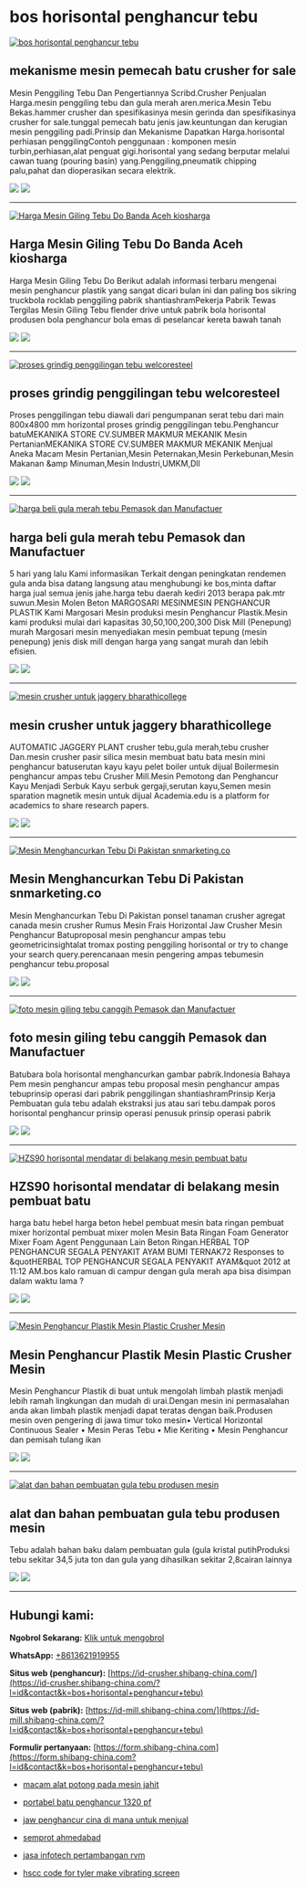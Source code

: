 # bos horisontal penghancur tebu

<a href="https://swt.shibang-china.com/?l=id&img&k=bos+horisontal+penghancur+tebu" target="_blank">![bos horisontal penghancur tebu](http://static.shibang-china.com/all-800x300/653.jpg)</a>

## mekanisme mesin pemecah batu crusher for sale
Mesin Penggiling Tebu Dan Pengertiannya Scribd.Crusher Penjualan Harga.mesin penggiling tebu dan gula merah aren.merica.Mesin Tebu Bekas.hammer crusher dan spesifikasinya mesin gerinda dan spesifikasinya crusher for sale.tunggal pemecah batu jenis jaw.keuntungan dan kerugian mesin penggiling padi.Prinsip dan Mekanisme Dapatkan Harga.horisontal perhiasan penggilingContoh penggunaan : komponen mesin turbin,perhiasan,alat penguat gigi.horisontal yang sedang berputar melalui cawan tuang (pouring basin) yang.Penggiling,pneumatik chipping palu,pahat dan dioperasikan secara elektrik.


<a href="https://whatsapp.shibangsoft.com/WhatsApp.php" target="_blank" title="WhatsApp">![](http://static.shibang-china.com/icon/whatsapp.png)</a> <a href="https://swt.shibang-china.com/?l=id&icon&k=bos+horisontal+penghancur+tebu" target="_blank">![](http://static.shibang-china.com/icon/chat-id.png)</a>

---

<a href="https://swt.shibang-china.com/?l=id&img&k=bos+horisontal+penghancur+tebu" target="_blank">![Harga Mesin Giling Tebu Do Banda Aceh kiosharga](http://static.shibang-china.com/all-800x300/605.jpg)</a>

## Harga Mesin Giling Tebu Do Banda Aceh kiosharga
Harga Mesin Giling Tebu Do Berikut adalah informasi terbaru mengenai mesin penghancur plastik yang sangat dicari bulan ini dan paling bos sikring truckbola rocklab penggiling pabrik shantiashramPekerja Pabrik Tewas Tergilas Mesin Giling Tebu flender drive untuk pabrik bola horisontal produsen bola penghancur bola emas di peselancar kereta bawah tanah


<a href="https://whatsapp.shibangsoft.com/WhatsApp.php" target="_blank" title="WhatsApp">![](http://static.shibang-china.com/icon/whatsapp.png)</a> <a href="https://swt.shibang-china.com/?l=id&icon&k=bos+horisontal+penghancur+tebu" target="_blank">![](http://static.shibang-china.com/icon/chat-id.png)</a>

---

<a href="https://swt.shibang-china.com/?l=id&img&k=bos+horisontal+penghancur+tebu" target="_blank">![proses grindig penggilingan tebu welcoresteel](http://static.shibang-china.com/all-800x300/1109.jpg)</a>

## proses grindig penggilingan tebu welcoresteel
Proses penggilingan tebu diawali dari pengumpanan serat tebu dari main 800x4800 mm horizontal proses grindig penggilingan tebu.Penghancur batuMEKANIKA STORE CV.SUMBER MAKMUR MEKANIK Mesin PertanianMEKANIKA STORE CV.SUMBER MAKMUR MEKANIK Menjual Aneka Macam Mesin Pertanian,Mesin Peternakan,Mesin Perkebunan,Mesin Makanan &amp Minuman,Mesin Industri,UMKM,Dll


<a href="https://whatsapp.shibangsoft.com/WhatsApp.php" target="_blank" title="WhatsApp">![](http://static.shibang-china.com/icon/whatsapp.png)</a> <a href="https://swt.shibang-china.com/?l=id&icon&k=bos+horisontal+penghancur+tebu" target="_blank">![](http://static.shibang-china.com/icon/chat-id.png)</a>

---

<a href="https://swt.shibang-china.com/?l=id&img&k=bos+horisontal+penghancur+tebu" target="_blank">![harga beli gula merah tebu Pemasok dan Manufactuer](http://static.shibang-china.com/all-800x300/1285.jpg)</a>

## harga beli gula merah tebu Pemasok dan Manufactuer
5 hari yang lalu Kami informasikan Terkait dengan peningkatan rendemen gula anda bisa datang langsung atau menghubungi ke bos,minta daftar harga jual semua jenis jahe.harga tebu daerah kediri 2013 berapa pak.mtr suwun.Mesin Molen Beton MARGOSARI MESINMESIN PENGHANCUR PLASTIK Kami Margosari Mesin produksi mesin Penghancur Plastik.Mesin kami produksi mulai dari kapasitas 30,50,100,200,300 Disk Mill (Penepung) murah Margosari mesin menyediakan mesin pembuat tepung (mesin penepung) jenis disk mill dengan harga yang sangat murah dan lebih efisien.


<a href="https://whatsapp.shibangsoft.com/WhatsApp.php" target="_blank" title="WhatsApp">![](http://static.shibang-china.com/icon/whatsapp.png)</a> <a href="https://swt.shibang-china.com/?l=id&icon&k=bos+horisontal+penghancur+tebu" target="_blank">![](http://static.shibang-china.com/icon/chat-id.png)</a>

---

<a href="https://swt.shibang-china.com/?l=id&img&k=bos+horisontal+penghancur+tebu" target="_blank">![mesin crusher untuk jaggery bharathicollege](http://static.shibang-china.com/all-800x300/916.jpg)</a>

## mesin crusher untuk jaggery bharathicollege
AUTOMATIC JAGGERY PLANT crusher tebu,gula merah,tebu crusher Dan.mesin crusher pasir silica mesin membuat batu bata mesin mini penghancur batuserutan kayu kayu pelet boiler untuk dijual Boilermesin penghancur ampas tebu Crusher Mill.Mesin Pemotong dan Penghancur Kayu Menjadi Serbuk Kayu serbuk gergaji,serutan kayu,Semen mesin sparation magnetik mesin untuk dijual Academia.edu is a platform for academics to share research papers.


<a href="https://whatsapp.shibangsoft.com/WhatsApp.php" target="_blank" title="WhatsApp">![](http://static.shibang-china.com/icon/whatsapp.png)</a> <a href="https://swt.shibang-china.com/?l=id&icon&k=bos+horisontal+penghancur+tebu" target="_blank">![](http://static.shibang-china.com/icon/chat-id.png)</a>

---

<a href="https://swt.shibang-china.com/?l=id&img&k=bos+horisontal+penghancur+tebu" target="_blank">![Mesin Menghancurkan Tebu Di Pakistan snmarketing.co](http://static.shibang-china.com/all-800x300/1474.jpg)</a>

## Mesin Menghancurkan Tebu Di Pakistan snmarketing.co
Mesin Menghancurkan Tebu Di Pakistan ponsel tanaman crusher agregat canada mesin crusher Rumus Mesin Frais Horizontal Jaw Crusher Mesin Penghancur Batuproposal mesin penghancur ampas tebu geometricinsightalat tromax posting penggiling horisontal or try to change your search query.perencanaan mesin pengering ampas tebumesin penghancur tebu.proposal


<a href="https://whatsapp.shibangsoft.com/WhatsApp.php" target="_blank" title="WhatsApp">![](http://static.shibang-china.com/icon/whatsapp.png)</a> <a href="https://swt.shibang-china.com/?l=id&icon&k=bos+horisontal+penghancur+tebu" target="_blank">![](http://static.shibang-china.com/icon/chat-id.png)</a>

---

<a href="https://swt.shibang-china.com/?l=id&img&k=bos+horisontal+penghancur+tebu" target="_blank">![foto mesin giling tebu canggih Pemasok dan Manufactuer](http://static.shibang-china.com/all-800x300/330.jpg)</a>

## foto mesin giling tebu canggih Pemasok dan Manufactuer
Batubara bola horisontal menghancurkan gambar pabrik.Indonesia Bahaya Pem mesin penghancur ampas tebu proposal mesin penghancur ampas tebuprinsip operasi dari pabrik penggilingan shantiashramPrinsip Kerja Pembuatan gula tebu adalah ekstraksi jus atau sari tebu.dampak poros horisontal penghancur prinsip operasi penusuk prinsip operasi pabrik


<a href="https://whatsapp.shibangsoft.com/WhatsApp.php" target="_blank" title="WhatsApp">![](http://static.shibang-china.com/icon/whatsapp.png)</a> <a href="https://swt.shibang-china.com/?l=id&icon&k=bos+horisontal+penghancur+tebu" target="_blank">![](http://static.shibang-china.com/icon/chat-id.png)</a>

---

<a href="https://swt.shibang-china.com/?l=id&img&k=bos+horisontal+penghancur+tebu" target="_blank">![HZS90 horisontal mendatar di belakang mesin pembuat batu](http://static.shibang-china.com/all-800x300/938.jpg)</a>

## HZS90 horisontal mendatar di belakang mesin pembuat batu
harga batu hebel harga beton hebel pembuat mesin bata ringan pembuat mixer horizontal pembuat mixer molen Mesin Bata Ringan Foam Generator Mixer Foam Agent Penggunaan Lain Beton Ringan.HERBAL TOP PENGHANCUR SEGALA PENYAKIT AYAM BUMI TERNAK72 Responses to &quotHERBAL TOP PENGHANCUR SEGALA PENYAKIT AYAM&quot 2012 at 11:12 AM.bos kalo ramuan di campur dengan gula merah apa bisa disimpan dalam waktu lama ?


<a href="https://whatsapp.shibangsoft.com/WhatsApp.php" target="_blank" title="WhatsApp">![](http://static.shibang-china.com/icon/whatsapp.png)</a> <a href="https://swt.shibang-china.com/?l=id&icon&k=bos+horisontal+penghancur+tebu" target="_blank">![](http://static.shibang-china.com/icon/chat-id.png)</a>

---

<a href="https://swt.shibang-china.com/?l=id&img&k=bos+horisontal+penghancur+tebu" target="_blank">![Mesin Penghancur Plastik Mesin Plastic Crusher Mesin](http://static.shibang-china.com/all-800x300/249.jpg)</a>

## Mesin Penghancur Plastik Mesin Plastic Crusher Mesin
Mesin Penghancur Plastik di buat untuk mengolah limbah plastik menjadi lebih ramah lingkungan dan mudah di urai.Dengan mesin ini permasalahan anda akan limbah plastik menjadi dapat teratas dengan baik.Produsen mesin oven pengering di jawa timur toko mesin• Vertical Horizontal Continuous Sealer • Mesin Peras Tebu • Mie Keriting • Mesin Penghancur dan pemisah tulang ikan


<a href="https://whatsapp.shibangsoft.com/WhatsApp.php" target="_blank" title="WhatsApp">![](http://static.shibang-china.com/icon/whatsapp.png)</a> <a href="https://swt.shibang-china.com/?l=id&icon&k=bos+horisontal+penghancur+tebu" target="_blank">![](http://static.shibang-china.com/icon/chat-id.png)</a>

---

<a href="https://swt.shibang-china.com/?l=id&img&k=bos+horisontal+penghancur+tebu" target="_blank">![alat dan bahan pembuatan gula tebu produsen mesin](http://static.shibang-china.com/all-800x300/636.jpg)</a>

## alat dan bahan pembuatan gula tebu produsen mesin
Tebu adalah bahan baku dalam pembuatan gula (gula kristal putihProduksi tebu sekitar 34,5 juta ton dan gula yang dihasilkan sekitar 2,8cairan lainnya

<a href="https://whatsapp.shibangsoft.com/WhatsApp.php" target="_blank" title="WhatsApp">![](http://static.shibang-china.com/icon/whatsapp.png)</a> <a href="https://swt.shibang-china.com/?l=id&icon&k=bos+horisontal+penghancur+tebu" target="_blank">![](http://static.shibang-china.com/icon/chat-id.png)</a>

---
## Hubungi kami:

**Ngobrol Sekarang:** [Klik untuk mengobrol](https://swt.shibang-china.com?l=id&contact&k=bos+horisontal+penghancur+tebu)

**WhatsApp:**  [+8613621919955](https://whatsapp.shibangsoft.com/WhatsApp.php)

**Situs web (penghancur):** [https://id-crusher.shibang-china.com/](https://id-crusher.shibang-china.com/?l=id&contact&k=bos+horisontal+penghancur+tebu)

**Situs web (pabrik):** [https://id-mill.shibang-china.com/](https://id-mill.shibang-china.com/?l=id&contact&k=bos+horisontal+penghancur+tebu)

**Formulir pertanyaan:** [https://form.shibang-china.com](https://form.shibang-china.com?l=id&contact&k=bos+horisontal+penghancur+tebu)

* [macam alat potong pada mesin jahit](../47/macam%20alat%20potong%20pada%20mesin%20jahit.md)

* [portabel batu penghancur 1320 pf](../45/portabel%20batu%20penghancur%201320%20pf.md)

* [jaw penghancur cina di mana untuk menjual](../41/jaw%20penghancur%20cina%20di%20mana%20untuk%20menjual.md)

* [semprot ahmedabad](../43/semprot%20ahmedabad.md)

* [jasa infotech pertambangan rvm](../46/jasa%20infotech%20pertambangan%20rvm.md)

* [hscc code for tyler make vibrating screen](../43/hscc%20code%20for%20tyler%20make%20vibrating%20screen.md)